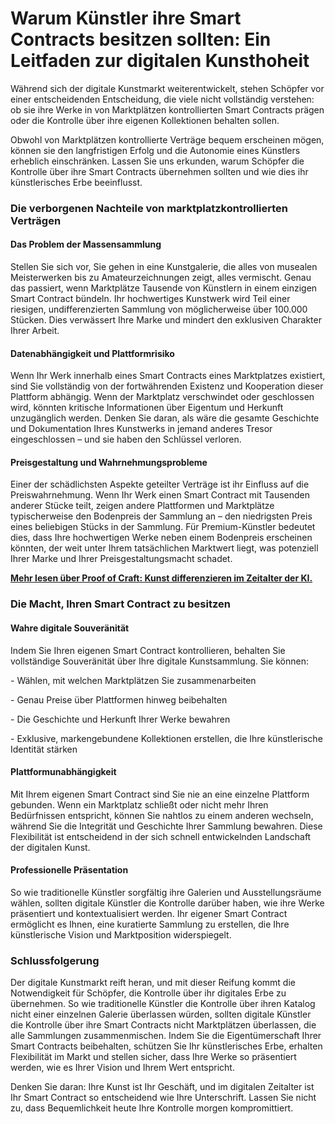 # Warum Künstler ihre Smart Contracts besitzen sollten: Ein Leitfaden zur digitalen Kunsthoheit

Während sich der digitale Kunstmarkt weiterentwickelt, stehen Schöpfer vor einer entscheidenden Entscheidung, die viele nicht vollständig verstehen: ob sie ihre Werke in von Marktplätzen kontrollierten Smart Contracts prägen oder die Kontrolle über ihre eigenen Kollektionen behalten sollen.&#x20;

Obwohl von Marktplätzen kontrollierte Verträge bequem erscheinen mögen, können sie den langfristigen Erfolg und die Autonomie eines Künstlers erheblich einschränken. Lassen Sie uns erkunden, warum Schöpfer die Kontrolle über ihre Smart Contracts übernehmen sollten und wie dies ihr künstlerisches Erbe beeinflusst.

### Die verborgenen Nachteile von marktplatzkontrollierten Verträgen <a href="#ember55" id="ember55"></a>

#### Das Problem der Massensammlung <a href="#ember56" id="ember56"></a>

Stellen Sie sich vor, Sie gehen in eine Kunstgalerie, die alles von musealen Meisterwerken bis zu Amateurzeichnungen zeigt, alles vermischt. Genau das passiert, wenn Marktplätze Tausende von Künstlern in einem einzigen Smart Contract bündeln. Ihr hochwertiges Kunstwerk wird Teil einer riesigen, undifferenzierten Sammlung von möglicherweise über 100.000 Stücken. Dies verwässert Ihre Marke und mindert den exklusiven Charakter Ihrer Arbeit.

#### Datenabhängigkeit und Plattformrisiko <a href="#ember58" id="ember58"></a>

Wenn Ihr Werk innerhalb eines Smart Contracts eines Marktplatzes existiert, sind Sie vollständig von der fortwährenden Existenz und Kooperation dieser Plattform abhängig. Wenn der Marktplatz verschwindet oder geschlossen wird, könnten kritische Informationen über Eigentum und Herkunft unzugänglich werden. Denken Sie daran, als wäre die gesamte Geschichte und Dokumentation Ihres Kunstwerks in jemand anderes Tresor eingeschlossen – und sie haben den Schlüssel verloren.

#### Preisgestaltung und Wahrnehmungsprobleme <a href="#ember60" id="ember60"></a>

Einer der schädlichsten Aspekte geteilter Verträge ist ihr Einfluss auf die Preiswahrnehmung. Wenn Ihr Werk einen Smart Contract mit Tausenden anderer Stücke teilt, zeigen andere Plattformen und Marktplätze typischerweise den Bodenpreis der Sammlung an – den niedrigsten Preis eines beliebigen Stücks in der Sammlung. Für Premium-Künstler bedeutet dies, dass Ihre hochwertigen Werke neben einem Bodenpreis erscheinen könnten, der weit unter Ihrem tatsächlichen Marktwert liegt, was potenziell Ihrer Marke und Ihrer Preisgestaltungsmacht schadet.

[**Mehr lesen über Proof of Craft: Kunst differenzieren im Zeitalter der KI.**](proof-of-craft-differentiating-art-in-the-age-of-ai.md)

### Die Macht, Ihren Smart Contract zu besitzen <a href="#ember62" id="ember62"></a>

#### Wahre digitale Souveränität <a href="#ember63" id="ember63"></a>

Indem Sie Ihren eigenen Smart Contract kontrollieren, behalten Sie vollständige Souveränität über Ihre digitale Kunstsammlung. Sie können:

\- Wählen, mit welchen Marktplätzen Sie zusammenarbeiten

\- Genau Preise über Plattformen hinweg beibehalten

\- Die Geschichte und Herkunft Ihrer Werke bewahren

\- Exklusive, markengebundene Kollektionen erstellen, die Ihre künstlerische Identität stärken

#### Plattformunabhängigkeit <a href="#ember69" id="ember69"></a>

Mit Ihrem eigenen Smart Contract sind Sie nie an eine einzelne Plattform gebunden. Wenn ein Marktplatz schließt oder nicht mehr Ihren Bedürfnissen entspricht, können Sie nahtlos zu einem anderen wechseln, während Sie die Integrität und Geschichte Ihrer Sammlung bewahren. Diese Flexibilität ist entscheidend in der sich schnell entwickelnden Landschaft der digitalen Kunst.

#### Professionelle Präsentation <a href="#ember71" id="ember71"></a>

So wie traditionelle Künstler sorgfältig ihre Galerien und Ausstellungsräume wählen, sollten digitale Künstler die Kontrolle darüber haben, wie ihre Werke präsentiert und kontextualisiert werden. Ihr eigener Smart Contract ermöglicht es Ihnen, eine kuratierte Sammlung zu erstellen, die Ihre künstlerische Vision und Marktposition widerspiegelt.

### Schlussfolgerung <a href="#ember73" id="ember73"></a>

Der digitale Kunstmarkt reift heran, und mit dieser Reifung kommt die Notwendigkeit für Schöpfer, die Kontrolle über ihr digitales Erbe zu übernehmen. So wie traditionelle Künstler die Kontrolle über ihren Katalog nicht einer einzelnen Galerie überlassen würden, sollten digitale Künstler die Kontrolle über ihre Smart Contracts nicht Marktplätzen überlassen, die alle Sammlungen zusammenmischen. Indem Sie die Eigentümerschaft Ihrer Smart Contracts beibehalten, schützen Sie Ihr künstlerisches Erbe, erhalten Flexibilität im Markt und stellen sicher, dass Ihre Werke so präsentiert werden, wie es Ihrer Vision und Ihrem Wert entspricht.

Denken Sie daran: Ihre Kunst ist Ihr Geschäft, und im digitalen Zeitalter ist Ihr Smart Contract so entscheidend wie Ihre Unterschrift. Lassen Sie nicht zu, dass Bequemlichkeit heute Ihre Kontrolle morgen kompromittiert.